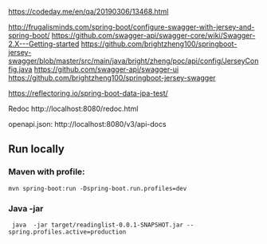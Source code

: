 https://codeday.me/en/qa/20190306/13468.html

http://frugalisminds.com/spring-boot/configure-swagger-with-jersey-and-spring-boot/
https://github.com/swagger-api/swagger-core/wiki/Swagger-2.X---Getting-started
https://github.com/brightzheng100/springboot-jersey-swagger/blob/master/src/main/java/bright/zheng/poc/api/config/JerseyConfig.java
https://github.com/swagger-api/swagger-ui
https://github.com/brightzheng100/springboot-jersey-swagger





https://reflectoring.io/spring-boot-data-jpa-test/


Redoc
http://localhost:8080/redoc.html

openapi.json:
http://localhost:8080/v3/api-docs



## Run locally
### Maven with profile:
`mvn spring-boot:run -Dspring-boot.run.profiles=dev`

### Java -jar
` java  -jar target/readinglist-0.0.1-SNAPSHOT.jar --spring.profiles.active=production`